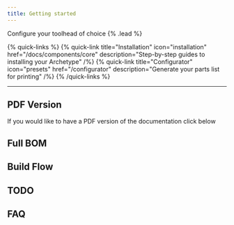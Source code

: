 ```yaml
---
title: Getting started
---
```


Configure your toolhead of choice {% .lead %}

{% quick-links %}
  {% quick-link title="Installation" icon="installation" href="/docs/components/core" description="Step-by-step guides to installing your Archetype" /%}
  {% quick-link title="Configurator" icon="presets" href="/configurator" description="Generate your parts list for printing" /%}
{% /quick-links %}

---

## PDF Version

If you would like to have a PDF version of the documentation click below

## Full BOM

## Build Flow

## TODO

## FAQ
